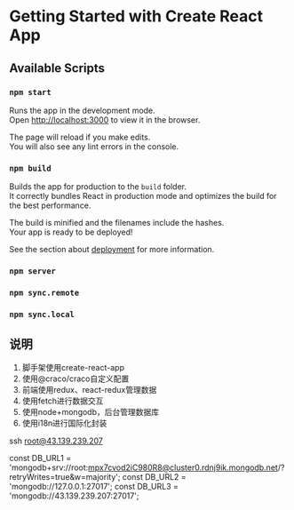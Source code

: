 # Getting Started with Create React App

## Available Scripts

### `npm start`

Runs the app in the development mode.\
Open [http://localhost:3000](http://localhost:3000) to view it in the browser.

The page will reload if you make edits.\
You will also see any lint errors in the console.

### `npm build`

Builds the app for production to the `build` folder.\
It correctly bundles React in production mode and optimizes the build for the best performance.

The build is minified and the filenames include the hashes.\
Your app is ready to be deployed!

See the section about [deployment](https://facebook.github.io/create-react-app/docs/deployment) for more information.

### `npm server`

### `npm sync.remote`

### `npm sync.local`

## 说明

1. 脚手架使用create-react-app
2. 使用@craco/craco自定义配置
3. 前端使用redux、react-redux管理数据
4. 使用fetch进行数据交互
5. 使用node+mongodb，后台管理数据库
6. 使用i18n进行国际化封装


ssh root@43.139.239.207

const DB_URL1 = 'mongodb+srv://root:mpx7cvod2iC980R8@cluster0.rdnj9ik.mongodb.net/?retryWrites=true&w=majority';
const DB_URL2 = 'mongodb://127.0.0.1:27017';
const DB_URL3 = 'mongodb://43.139.239.207:27017';